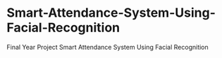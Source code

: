 # Smart-Attendance-System-Using-Facial-Recognition
Final Year Project Smart Attendance System Using Facial Recognition
